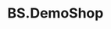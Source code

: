 # BS.DemoShop

[//]: # (## Get Started)

[//]: # (1. Ensure your connection string&#40;appsettings.json&#41;.)

[//]: # (2. Migration Database : In development environment will drop and create new db then insert seed data, in production environment will migrate all migrations and insert seed data.)

[//]: # (3. Run BS.DemoShop.Web.)

[//]: # ()
[//]: # ()
[//]: # ()
[//]: # (## EF Core CLI)

[//]: # ()
[//]: # (### EF Core Update-Database)

[//]: # ()
[//]: # (```)

[//]: # (dotnet ef database update -p BS.DemoShop.Infrastructure -s BS.DemoShop.Web)

[//]: # (```)

[//]: # ()
[//]: # (### EF Core Add-Migration)

[//]: # ()
[//]: # (```)

[//]: # (dotnet ef migrations add <your migration name> -p BS.DemoShop.Infrastructure -s BS.DemoShop.Web -o Data/Migrations)

[//]: # (```)

[//]: # ()
[//]: # (### More)

[//]: # (https://docs.microsoft.com/zh-tw/ef/core/cli/)

